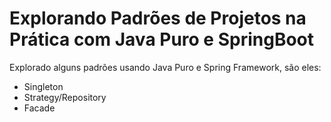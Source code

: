 # Explorando Padrões de Projetos na Prática com Java Puro e SpringBoot

Explorado alguns padrões usando Java Puro e Spring Framework, são eles:
- Singleton
- Strategy/Repository
- Facade
